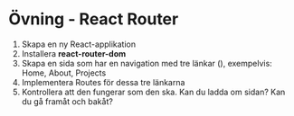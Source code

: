 # Övning - React Router

1. Skapa en ny React-applikation
2. Installera **react-router-dom**
3. Skapa en sida som har en navigation med tre länkar (<Link />), exempelvis:
Home, About, Projects
4. Implementera Routes för dessa tre länkarna
5. Kontrollera att den fungerar som den ska. Kan du ladda om sidan? Kan du gå framåt och bakåt?
